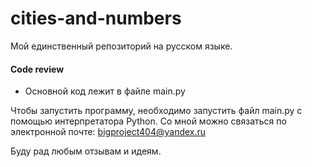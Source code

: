 # cities-and-numbers

Мой единственный репозиторий на русском языке.
#### Code review
 - Основной код лежит в файле main.py

Чтобы запустить программу, необходимо запустить файл main.py с помощью интерпретатора Python.
Со мной можно связаться по электронной почте: bigproject404@yandex.ru

Буду рад любым отзывам и идеям.
